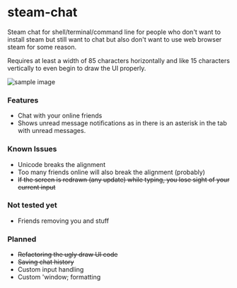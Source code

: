 # steam-chat
Steam chat for shell/terminal/command line for people who don't want to install steam but still
want to chat but also don't want to use web browser steam for some reason.

Requires at least a width of 85 characters horizontally and like 15 characters vertically to even
begin to draw the UI properly.

![sample image](https://i.imgur.com/FIshw7u.png)

### Features
- Chat with your online friends
- Shows unread message notifications as in there is an asterisk in the tab with unread messages.

### Known Issues
- Unicode breaks the alignment
- Too many friends online will also break the alignment (probably)
- ~~If the screen is redrawn (any update) while typing, you lose sight of your current input~~

### Not tested yet
- Friends removing you and stuff

### Planned
- ~~Refactoring the ugly draw UI code~~
- ~~Saving chat history~~
- Custom input handling
- Custom 'window; formatting
